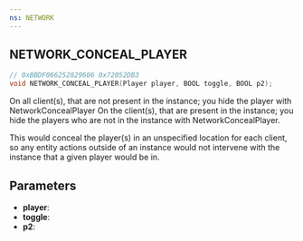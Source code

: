 ```yaml
---
ns: NETWORK
---
```

## NETWORK_CONCEAL_PLAYER

```c
// 0xBBDF066252829606 0x72052DB3
void NETWORK_CONCEAL_PLAYER(Player player, BOOL toggle, BOOL p2);
```

On all client(s), that are not present in the instance; you hide the player with NetworkConcealPlayer
On the client(s), that are present in the instance; you hide the players who are not in the instance with NetworkConcealPlayer.

This would conceal the player(s) in an unspecified location for each client, so any entity actions outside of an instance would not intervene with the instance that a given player would be in.

## Parameters
* **player**: 
* **toggle**: 
* **p2**: 

